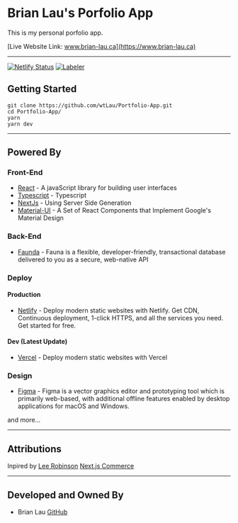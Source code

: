 # Brian Lau's Porfolio App

This is my personal porfolio app.

[Live Website Link: www.brian-lau.ca](https://www.brian-lau.ca)

---

[![Netlify Status](https://api.netlify.com/api/v1/badges/c89ae7be-207a-4638-8bcd-215105688cfc/deploy-status)](https://app.netlify.com/sites/brian-porfolio/deploys)
[![Labeler](https://github.com/wtLau/Portfolio-App/actions/workflows/labeler.yml/badge.svg)](https://github.com/wtLau/Portfolio-App/actions/workflows/labeler.yml)

## Getting Started

```
git clone https://github.com/wtLau/Portfolio-App.git
cd Portfolio-App/
yarn
yarn dev
```

---

## Powered By

### Front-End

- [React](https://facebook.github.io/react/) - A javaScript library for building user interfaces
- [Typescript]() - Typescript
- [NextJs]() - Using Server Side Generation
- [Material-UI](http://www.material-ui.com/#/) - A Set of React Components that Implement Google's Material Design

### Back-End

- [Faunda](https://fauna.com/) - Fauna is a flexible, developer-friendly, transactional database delivered to you as a secure, web-native API

### Deploy

#### Production

- [Netlify](https://www.netlify.com/) - Deploy modern static websites with Netlify. Get CDN, Continuous deployment, 1-click HTTPS, and all the services you need. Get started for free.

#### Dev (Latest Update)

- [Vercel](https://www.vercel.com/) - Deploy modern static websites with Vercel

### Design

- [Figma](https://www.figma.com/) - Figma is a vector graphics editor and prototyping tool which is primarily web-based, with additional offline features enabled by desktop applications for macOS and Windows.

and more...

---

## Attributions

Inpired by [Lee Robinson](https://leerob.io/) [Next.js Commerce](https://www.nextjs.org/commerce)

---

## Developed and Owned By

- Brian Lau [GitHub](https://github.com/wtLau)

